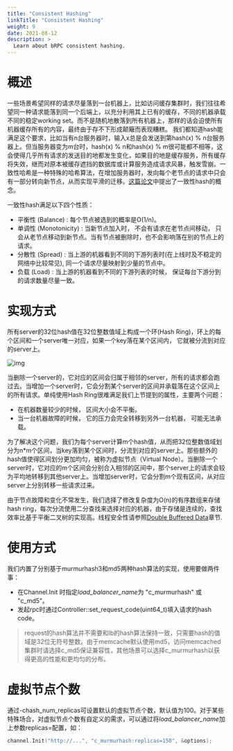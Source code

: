 ```yaml
---
title: "Consistent Hashing"
linkTitle: "Consistent Hashing"
weight: 9
date: 2021-08-12
description: >
  Learn about bRPC consistent hashing.
---
```

# 概述

一些场景希望同样的请求尽量落到一台机器上，比如访问缓存集群时，我们往往希望同一种请求能落到同一个后端上，以充分利用其上已有的缓存，不同的机器承载不同的稳定working set。而不是随机地散落到所有机器上，那样的话会迫使所有机器缓存所有的内容，最终由于存不下形成颠簸而表现糟糕。 我们都知道hash能满足这个要求，比如当有n台服务器时，输入x总是会发送到第hash(x) % n台服务器上。但当服务器变为m台时，hash(x) % n和hash(x) % m很可能都不相等，这会使得几乎所有请求的发送目的地都发生变化，如果目的地是缓存服务，所有缓存将失效，继而对原本被缓存遮挡的数据库或计算服务造成请求风暴，触发雪崩。一致性哈希是一种特殊的哈希算法，在增加服务器时，发向每个老节点的请求中只会有一部分转向新节点，从而实现平滑的迁移。[这篇论文](http://blog.phpdr.net/wp-content/uploads/2012/08/Consistent-Hashing-and-Random-Trees.pdf)中提出了一致性hash的概念。

一致性hash满足以下四个性质：

- 平衡性 (Balance) : 每个节点被选到的概率是O(1/n)。
- 单调性 (Monotonicity) : 当新节点加入时， 不会有请求在老节点间移动， 只会从老节点移动到新节点。当有节点被删除时，也不会影响落在别的节点上的请求。
- 分散性 (Spread) : 当上游的机器看到不同的下游列表时(在上线时及不稳定的网络中比较常见),  同一个请求尽量映射到少量的节点中。
- 负载 (Load) : 当上游的机器看到不同的下游列表的时候， 保证每台下游分到的请求数量尽量一致。

# 实现方式

所有server的32位hash值在32位整数值域上构成一个环(Hash Ring)，环上的每个区间和一个server唯一对应，如果一个key落在某个区间内， 它就被分流到对应的server上。 

![img](../images/chash.png)

当删除一个server的，它对应的区间会归属于相邻的server，所有的请求都会跑过去。当增加一个server时，它会分割某个server的区间并承载落在这个区间上的所有请求。单纯使用Hash Ring很难满足我们上节提到的属性，主要两个问题：

- 在机器数量较少的时候， 区间大小会不平衡。
- 当一台机器故障的时候， 它的压力会完全转移到另外一台机器， 可能无法承载。

为了解决这个问题，我们为每个server计算m个hash值，从而把32位整数值域划分为n*m个区间，当key落到某个区间时，分流到对应的server上。那些额外的hash值使得区间划分更加均匀，被称为虚拟节点（Virtual Node）。当删除一个server时，它对应的m个区间会分别合入相邻的区间中，那个server上的请求会较为平均地转移到其他server上。当增加server时，它会分割m个现有区间，从对应server上分别转移一些请求过来。

由于节点故障和变化不常发生，我们选择了修改复杂度为O(n)的有序数组来存储hash ring，每次分流使用二分查找来选择对应的机器，由于存储是连续的，查找效率比基于平衡二叉树的实现高。线程安全性请参照[Double Buffered Data](lalb.md#doublybuffereddata)章节.

# 使用方式

我们内置了分别基于murmurhash3和md5两种hash算法的实现，使用要做两件事：

- 在Channel.Init 时指定*load_balancer_name*为 "c_murmurhash" 或 "c_md5"。
- 发起rpc时通过Controller::set_request_code(uint64_t)填入请求的hash code。

> request的hash算法并不需要和lb的hash算法保持一致，只需要hash的值域是32位无符号整数。由于memcache默认使用md5，访问memcached集群时请选择c_md5保证兼容性，其他场景可以选择c_murmurhash以获得更高的性能和更均匀的分布。

# 虚拟节点个数

通过-chash\_num\_replicas可设置默认的虚拟节点个数，默认值为100。对于某些特殊场合，对虚拟节点个数有自定义的需求，可以通过将*load_balancer_name*加上参数replicas=<num>配置，如：
```c++
channel.Init("http://...", "c_murmurhash:replicas=150", &options);
```